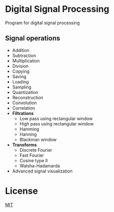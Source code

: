 # Digital Signal Processing

Program for digital signal processing

## Signal operations
- Addition
- Subtraction
- Multiplication
- Division
- Copying
- Saving
- Loading
- Sampling
- Quantization
- Reconstruction
- Convolution
- Correlation
- **Filtrations**
  * Low pass using rectangular window
  * High pass using rectangular window
  * Hamming
  * Hanning
  * Blackman window
- **Transforms**
  * Discrete Fourier
  * Fast Fourier
  * Cosine type II
  * Walsha-Hadamarda
- Advanced signal visualization

# License
[MIT](https://github.com/alwejsWTF/Digital-Signal-Processing/blob/main/LICENSE)
